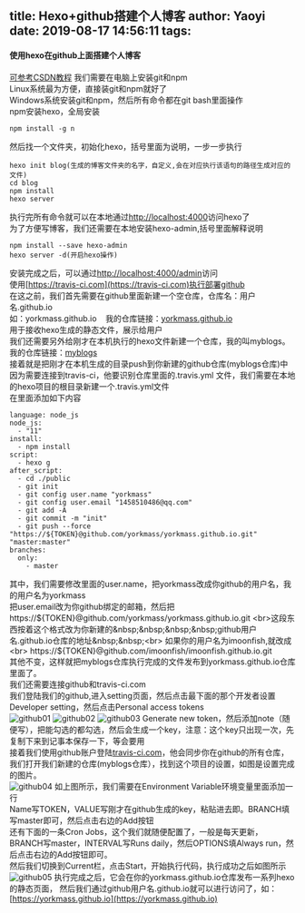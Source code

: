 title: Hexo+github搭建个人博客
author: Yaoyi
date: 2019-08-17 14:56:11
tags:
---
#### 使用hexo在github上面搭建个人博客
[可参考CSDN教程](https://blog.csdn.net/qq_36949176/article/details/99684455)
我们需要在电脑上安装git和npm
<br>Linux系统最为方便，直接装git和npm就好了
<br>Windows系统安装git和npm，然后所有命令都在git bash里面操作
<br>npm安装hexo，全局安装<br>
```
npm install -g n
```
然后找一个文件夹，初始化hexo，括号里面为说明，一步一步执行<br>
```
hexo init blog(生成的博客文件夹的名字，自定义,会在对应执行该语句的路径生成对应的文件)
cd blog
npm install
hexo server
```
执行完所有命令就可以在本地通过[http://localhost:4000](http://localhost:4000)访问hexo了
<br>为了方便写博客，我们还需要在本地安装hexo-admin,括号里面解释说明<br>
```
npm install --save hexo-admin
hexo server -d(开启hexo操作)
```
安装完成之后，可以通过[http://localhost:4000/admin](http://localhost:4000/admin)访问
<br>使用[https://travis-ci.com](https://travis-ci.com)执行部署github
<br>在这之前，我们首先需要在github里面新建一个空仓库，仓库名：用户名.github.io 
<br>如：yorkmass.github.io    我的仓库链接：[yorkmass.github.io](https://github.com/yorkmass/yorkmass.github.io)
<br>用于接收hexo生成的静态文件，展示给用户
<br>我们还需要另外给刚才在本机执行的hexo文件新建一个仓库，我的叫myblogs。我的仓库链接：[myblogs](https://github.com/yorkmass/myblogs)
<br>接着就是把刚才在本机生成的目录push到你新建的github仓库(myblogs仓库)中
<br>因为需要连接到travis-ci，他要识别仓库里面的.travis.yml 文件，我们需要在本地的hexo项目的根目录新建一个.travis.yml文件
<br>在里面添加如下内容<br>
```
language: node_js
node_js:
  - "11"
install:
  - npm install
script:
  - hexo g
after_script:
  - cd ./public
  - git init
  - git config user.name "yorkmass"
  - git config user.email "1458510486@qq.com"
  - git add -A
  - git commit -m "init"
  - git push --force "https://${TOKEN}@github.com/yorkmass/yorkmass.github.io.git" "master:master"
branches:
  only:
    - master
```
其中，我们需要修改里面的user.name，把yorkmass改成你github的用户名，我的用户名为yorkmass
<br>把user.email改为你github绑定的邮箱，然后把https://${TOKEN}@github.com/yorkmass/yorkmass.github.io.git
<br>这段东西按着这个格式改为你新建的&nbsp;&nbsp;&nbsp;&nbsp;github用户名.github.io仓库的地址&nbsp;&nbsp;<br>
如果你的用户名为imoonfish,就改成<br>
https://${TOKEN}@github.com/imoonfish/imoonfish.github.io.git
<br>其他不变，这样就把myblogs仓库执行完成的文件发布到yorkmass.github.io仓库里面了。
<br>我们还需要连接github和travis-ci.com
<br>我们登陆我们的github,进入setting页面，然后点击最下面的那个开发者设置Developer setting，然后点击Personal access tokens
<br>
![github01](/img/small/p021.png "github")
![github02](/img/small/p022.png "github")
![github03](/img/small/p023.png "github")
Generate new token，然后添加note（随便写），把能勾选的都勾选，然后会生成一个key，注意：这个key只出现一次，先复制下来到记事本保存一下，等会要用<br>
接着我们使用github账户登陆[travis-ci.com](https://travis-ci.com/)，他会同步你在github的所有仓库，我们打开我们新建的仓库(myblogs仓库），找到这个项目的设置，如图是设置完成的图片。<br>
![github04](/img/small/p024.png "github")
如上图所示，我们需要在Environment Variable环境变量里面添加一行<br>
Name写TOKEN，VALUE写刚才在github生成的key，粘贴进去即。BRANCH填写master即可，然后点击右边的Add按钮
<br>还有下面的一条Cron Jobs，这个我们就随便配置了，一般是每天更新，BRANCH写master，INTERVAL写Runs daily，然后OPTIONS填Always run，然后点击右边的Add按钮即可。<br>
然后我们切换到Current栏，点击Start，开始执行代码，执行成功之后如图所示
<br>![github05](/img/small/p025.png "github")
执行完成之后，它会在你的yorkmass.github.io仓库发布一系列hexo的静态页面， 然后我们通过github用户名.github.io就可以进行访问了，如：[https://yorkmass.github.io](https://yorkmass.github.io)


